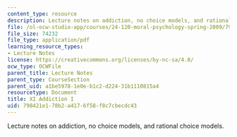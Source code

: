 ```yaml
---
content_type: resource
description: Lecture notes on addiction, no choice models, and rational choice models.
file: /ol-ocw-studio-app/courses/24-120-moral-psychology-spring-2009/798421e178b2a4176f58f8c7cbecdc43_MIT24_120s09_lec11.pdf
file_size: 74232
file_type: application/pdf
learning_resource_types:
- Lecture Notes
license: https://creativecommons.org/licenses/by-nc-sa/4.0/
ocw_type: OCWFile
parent_title: Lecture Notes
parent_type: CourseSection
parent_uid: a1be5978-1e0e-b1c2-d224-31b1110815a4
resourcetype: Document
title: XI Addiction I
uid: 798421e1-78b2-a417-6f58-f8c7cbecdc43
---
```

Lecture notes on addiction, no choice models, and rational choice models.